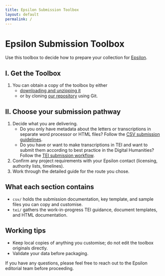 ```yaml
---
title: Epsilon Submission Toolbox
layout: default
permalink: /
---
```


# Epsilon Submission Toolbox

Use this toolbox to decide how to prepare your collection for [Epsilon](http://epsilon.ac.uk).

## I. Get the Toolbox

1. You can obtain a copy of the toolbox by either
   - [downloading and unzipping it](https://github.com/cambridge-collection/epsilon-submission-toolbox/archive/refs/heads/main.zip)
   - or by cloning [our repository](https://github.com/cambridge-collection/epsilon-submission-toolbox) using Git.

## II. Choose your submission pathway

1. Decide what you are delivering.
   - Do you only have metadata about the letters or transcriptions in separate word processor or HTML files? Follow the [CSV submission guidelines](https://cambridge-collection.github.io/epsilon-submission-toolbox/csv/docs/README.html).
   - Do you have or want to make transcriptions in TEI and want to submit them according to best practice in the Digital Humanities? Follow the [TEI submission workflow](https://cambridge-collection.github.io/epsilon-submission-toolbox/tei/README.html).
2. Confirm any project requirements with your Epsilon contact (licensing, authority lists, timelines).
3. Work through the detailed guide for the route you chose.

## What each section contains

- `csv/` holds the submission documentation, key template, and sample files you can copy and customise.
- `tei/` gathers the work-in-progress TEI guidance, document templates, and HTML documentation.

## Working tips

- Keep local copies of anything you customise; do not edit the toolbox originals directly.
- Validate your data before packaging.

If you have any questions, please feel free to reach out to the Epsilon editorial team before proceeding.
